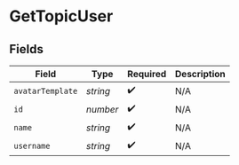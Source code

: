 # GetTopicUser


## Fields

| Field              | Type               | Required           | Description        |
| ------------------ | ------------------ | ------------------ | ------------------ |
| `avatarTemplate`   | *string*           | :heavy_check_mark: | N/A                |
| `id`               | *number*           | :heavy_check_mark: | N/A                |
| `name`             | *string*           | :heavy_check_mark: | N/A                |
| `username`         | *string*           | :heavy_check_mark: | N/A                |